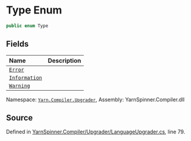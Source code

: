 # Type Enum


```csharp
public enum Type
```



## Fields
|Name|Description|
|:---|:---|
|[`Error`](/api/csharp/yarn.compiler.upgrader/upgraderesult.outputfile.annotation.type.error.md)||
|[`Information`](/api/csharp/yarn.compiler.upgrader/upgraderesult.outputfile.annotation.type.information.md)||
|[`Warning`](/api/csharp/yarn.compiler.upgrader/upgraderesult.outputfile.annotation.type.warning.md)||
<div class="class-metadata">

Namespace: [`Yarn.Compiler.Upgrader`](/api/csharp/yarn.compiler.upgrader/README.md), Assembly: YarnSpinner.Compiler.dll
</div>

## Source
Defined in [YarnSpinner.Compiler/Upgrader/LanguageUpgrader.cs](https://github.com/YarnSpinnerTool/YarnSpinner//blob/develop/YarnSpinner.Compiler/Upgrader/LanguageUpgrader.cs#L79), line 79.
